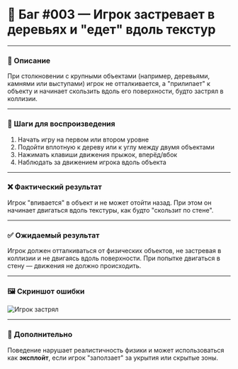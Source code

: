 # 🚧 Баг #003 — Игрок застревает в деревьях и "едет" вдоль текстур

---

### 📄 Описание
При столкновении с крупными объектами (например, деревьями, камнями или выступами) игрок не отталкивается, а "прилипает" к объекту и начинает скользить вдоль его поверхности, будто застрял в коллизии.

---

### 🧪 Шаги для воспроизведения
1. Начать игру на первом или втором уровне  
2. Подойти вплотную к дереву или к углу между двумя объектами  
3. Нажимать клавиши движения прыжок, вперёд/вбок  
4. Наблюдать за движением игрока вдоль объекта

---

### ❌ Фактический результат
Игрок "впивается" в объект и не может отойти назад. При этом он начинает двигаться вдоль текстуры, как будто "скользит по стене".

---

### ✅ Ожидаемый результат
Игрок должен отталкиваться от физических объектов, не застревая в коллизии и не двигаясь вдоль поверхности. При попытке двигаться в стену — движения не должно происходить.

---

### 🖼️ Скриншот ошибки  
![Игрок застрял](../../../assets/screens/player-stuck-collision.png)

---

### 💬 Дополнительно
Поведение нарушает реалистичность физики и может использоваться как **эксплойт**, если игрок "заползает" за укрытия или скрытые зоны. 
